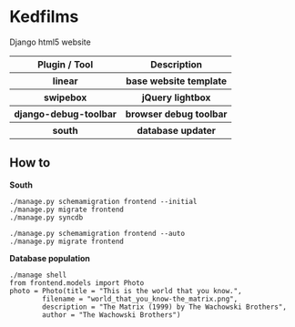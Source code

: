 Kedfilms
========
Django html5 website


<table>
	<tr>
		<th><b>Plugin / Tool</b></th>
		<th><b>Description</b></th>
	</tr>
	<tr>
		<th>linear</th>
		<th>base website template</th>
	</tr>
	<tr>
		<th>swipebox</th>
		<th>jQuery lightbox</th>
	</tr>
	<tr>
		<th>django-debug-toolbar</th>
		<th>browser debug toolbar</th>
	</tr>
	<tr>
		<th>south</th>
		<th>database updater</th>
	</tr>
</table>
	

How to
------

<b>South</b>

	./manage.py schemamigration frontend --initial
	./manage.py migrate frontend
	./manage.py syncdb

	./manage.py schemamigration frontend --auto
	./manage.py migrate frontend

<b>Database population</b>
	
	./manage shell
	from frontend.models import Photo
	photo = Photo(title = "This is the world that you know.", 
			filename = "world_that_you_know-the_matrix.png", 
			description = "The Matrix (1999) by The Wachowski Brothers", 
			author = "The Wachowski Brothers")

